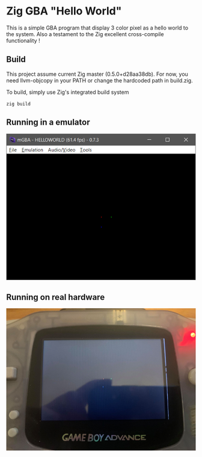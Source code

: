 # Zig GBA "Hello World"

This is a simple GBA program that display 3 color pixel as a hello world to the system. Also a testament to the Zig excellent cross-compile functionality !

## Build
This project assume current Zig master (0.5.0+d28aa38db). For now, you need llvm-objcopy in your PATH or change the hardcoded path in build.zig.

To build, simply use Zig's integrated build system
```Shell
zig build
```

## Running in a emulator

![Emulator image](docs/Emulator.png)

## Running on real hardware

![Real hardware image](docs/RealHardware.png)